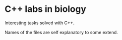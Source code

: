 # C++ labs in biology

Interesting tasks solved with C++. 

Names of the files are self explanatory to some extend.

